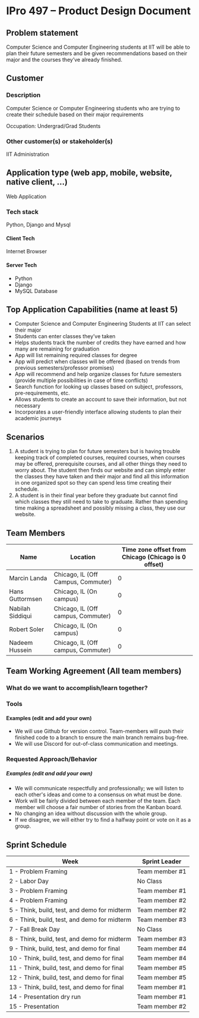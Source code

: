 # IPro 497 – Product Design Document

## Problem statement
Computer Science and Computer Engineering students at IIT will be able to plan their future semesters and be given recommendations based on their major and the courses they’ve already finished. 

 
## Customer
### Description
Computer Science or Computer Engineering students who are trying to create their schedule based on their major requirements 

Occupation: Undergrad/Grad Students 

### Other customer(s) or stakeholder(s)
IIT Administration 
 
## Application type (web app, mobile, website, native client, …)
Web Application
 
### Tech stack
Python, Django and Mysql <br>

#### Client Tech 
Internet Browser 
#### Server Tech
* Python
* Django
* MySQL Database

## Top Application Capabilities (name at least 5)
* Computer Science and Computer Engineering Students at IIT can select their major  
* Students can enter classes they’ve taken 
* Helps students track the number of credits they have earned and how many are remaining for graduation  
* App will list remaining required classes for degree 
* App will predict when classes will be offered (based on trends from previous semesters/professor promises) 
* App will recommend and help organize classes for future semesters (provide multiple possibilities in case of time conflicts) 
* Search function for looking up classes based on subject, professors, pre-requirements, etc.  
* Allows students to create an account to save their information, but not necessary 
* Incorporates a user-friendly interface allowing students to plan their academic journeys 


## Scenarios

1. A student is trying to plan for future semesters but is having trouble keeping track of completed courses, required courses, when courses may be offered, prerequisite courses, and all other things they need to worry about. The student then finds our website and can simply enter the classes they have taken and their major and find all this information in one organized spot so they can spend less time creating their schedule. 
2. A student is in their final year before they graduate but cannot find which classes they still need to take to graduate. Rather than spending time making a spreadsheet and possibly missing a class, they use our website.  


## Team Members

| Name |	Location	| Time zone offset from Chicago (Chicago is 0 offset)|
| --- | --- | --- |
| Marcin Landa  | Chicago, IL (Off Campus, Commuter)  | 0 |
| Hans Guttormsen  | Chicago, IL (On campus)  | 0 |
| Nabilah Siddiqui  | Chicago, IL (Off campus, Commuter)  | 0 |
| Robert Soler  | Chicago, IL (On campus)  | 0 |
| Nadeem Hussein  | Chicago, IL (Off campus, Commuter)  | 0 |

## Team Working Agreement (All team members)
### What do we want to accomplish/learn together?

### Tools
#### Examples (edit and add your own)
- We will use Github for version control. Team-members will push their finished code to a branch to ensure the main branch remains bug-free.
- We will use Discord for out-of-class communication and meetings. 

### Requested Approach/Behavior 
##### Examples (edit and add your own)
- We will communicate respectfully and professionally; we will listen to each other's ideas and come to a consensus on what must be done. 
- Work will be fairly divided between each member of the team.  Each member will choose a fair number of stories from the Kanban board. 
- No changing an idea without discussion with the whole group. 
- If we disagree, we will either try to find a halfway point or vote on it as a group. 


## Sprint Schedule

| Week | Sprint Leader |
| --------  | ------------------- |
| 1 - Problem Framing                                 | Team member #1|
| 2 - Labor Day                                       | No Class|
| 3 - Problem Framing                                 | Team member #1|
| 4 - Problem Framing                                 | Team member #2|
| 5 - Think, build, test, and demo for midterm        | Team member #2|
| 6 - Think, build, test, and demo for midterm        | Team member #3|
| 7 - Fall Break Day                                  | No Class|
| 8 - Think, build, test, and demo for midterm        | Team member #3|
| 9 - Think, build, test, and demo for final          | Team member #4|
| 10 - Think, build, test, and demo for final	        | Team member #4|
| 11 - Think, build, test, and demo for final         | Team member #5|
| 12 - Think, build, test, and demo for final         | Team member #5|
| 13 - Think, build, test, and demo for final         | Team member #1|
| 14 - Presentation dry run                           | Team member #1|
| 15 - Presentation                                   | Team member #2|


